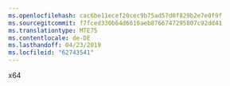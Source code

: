 ```yaml
---
ms.openlocfilehash: cac6be11ecef20cec9b75ad57d0f829b2e7e0f9f
ms.sourcegitcommit: f7fced330b64d6616aeb8766747295807c92dd41
ms.translationtype: MTE75
ms.contentlocale: de-DE
ms.lasthandoff: 04/23/2019
ms.locfileid: "62743541"
---
```

x64
